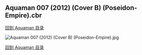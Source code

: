 ## Aquaman 007 (2012) (Cover B) (Poseidon-Empire).cbr


[回到 Aquaman 目录](https://github.com/alicewish/markdown/blob/master/series/Aquaman.md)


![Aquaman 007 (2012) (Cover B) (Poseidon-Empire).jpg](https://wx1.sinaimg.cn/large/6a9fdecagy1fq32gkscarj21jk16ptzr.jpg)

[回到 Aquaman 目录](https://github.com/alicewish/markdown/blob/master/series/Aquaman.md)

